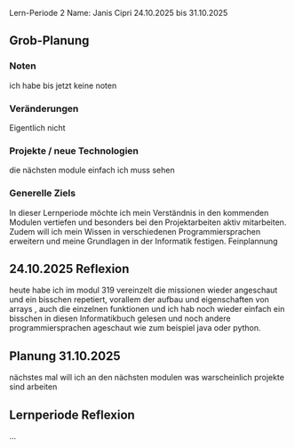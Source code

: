 Lern-Periode 2
Name: Janis Cipri
24.10.2025 bis 31.10.2025

## Grob-Planung
### Noten
ich habe bis jetzt keine noten
### Veränderungen
Eigentlich nicht 

### Projekte / neue Technologien
die nächsten module einfach ich muss sehen

### Generelle Ziels
In dieser Lernperiode möchte ich mein Verständnis in den kommenden Modulen vertiefen und besonders bei den Projektarbeiten aktiv mitarbeiten. Zudem will ich mein Wissen in verschiedenen Programmiersprachen erweitern und meine Grundlagen in der Informatik festigen.
Feinplannung

## 24.10.2025 Reflexion
heute habe ich im modul 319 vereinzelt die missionen wieder angeschaut und ein bisschen repetiert, vorallem der aufbau und eigenschaften von arrays , 
auch die einzelnen funktionen und ich hab noch wieder einfach ein bisschen in diesen Informatikbuch gelesen und noch andere programmiersprachen ageschaut wie zum beispiel java oder python.
## Planung 31.10.2025
nächstes mal will ich an den nächsten modulen was warscheinlich projekte sind arbeiten




## Lernperiode Reflexion
...







 
